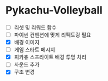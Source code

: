 # Pykachu-Volleyball

- [ ] 리셋 및 리워드 함수
- [ ] 파이썬 컨벤션에 맞게 리팩토링 필요
- [X] 배경 이미지
- [ ] 게임 스타트 메시지
- [X] 피카츄 스프라이트 배경 투명 처리
- [ ] 사운드 추가
- [X] 구조 변경